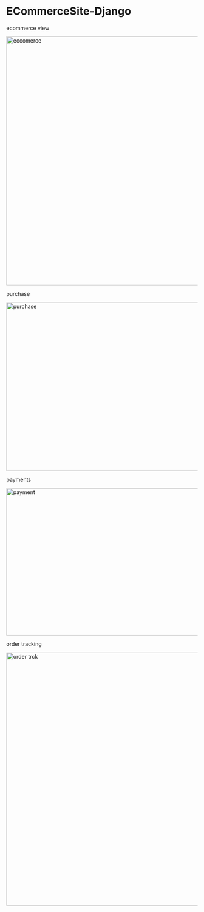 ﻿# ECommerceSite-Django
 
ecommerce view

<img width="1252" height="655" alt="eccomerce" src="https://github.com/user-attachments/assets/1024ff6d-dad8-43a6-9b61-01d0ca2febe2" />

purchase

<img width="1069" height="444" alt="purchase" src="https://github.com/user-attachments/assets/e7f2cf51-7383-4e90-b025-08ae8ff3750f" />

payments

<img width="769" height="388" alt="payment" src="https://github.com/user-attachments/assets/9c12e52a-d475-4b74-8aed-be58016a9285" />

order tracking

<img width="1178" height="667" alt="order trck" src="https://github.com/user-attachments/assets/4b8f9f56-6106-494a-a504-570a7444bfb7" />
